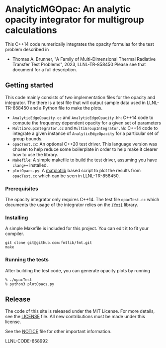 # AnalyticMGOpac: An analytic opacity integrator for multigroup calculations

This C++14 code numerically integrates the opacity formulas for the test problem described
in
* Thomas A. Brunner, "A Family of Multi-Dimensional Thermal Radiative Transfer Test Problems",
  2023, LLNL-TR-858450
Please see that document for a full description.

## Getting started

This code mainly consists of two implementation files for the opacity and integrator.
The there is a test file that will output sample data used in LLNL-TR-858450 and a
Python file to make the plots.


* `AnalyticEdgeOpacity.cc` and `AnalyticEdgeOpacity.hh`: C++14 code to compute the frequency
  dependent opacity for a given set of parameters
* `MultiGroupIntegrator.cc` and `MultiGroupIntegrator.hh`: C++14 code to integrate a given
  instance of `AnalyticEdgeOpacity` for a particular set of group bounds.
* `opacTest.cc`: An optional C++20 test driver.  This language version was chosen to help
  reduce some boilerplate in order to help make it clearer how to use the library.
* `Makefile`: A simple makefile to build the test driver, assuming you have `clang++` installed.
* `plotOpacs.py`: A [matplotlib](https://matplotlib.org/) based script to plot the results from
  `opacTest.cc` which can be seen in LLNL-TR-858450.

### Prerequisites
The opacity integrator only requires C++14.  The test file `opacTest.cc` which documents
the usage of the integrator relies on the [`{fmt}`](https://fmt.dev) library.

### Installing
A simple Makefile is included for this project.  You can edit it to fit your compiler.
```
git clone git@github.com:fmtlib/fmt.git
make
```

### Running the tests
After building the test code, you can generate opacity plots by running
```
% ./opacTest
% python3 plotOpacs.py
```

## Release
The code of this site is released under the MIT License. For more details, see the
[LICENSE](LICENSE) file.  All new contributions must be made under this license.

See the [NOTICE](NOTICE) file for other important information.

LLNL-CODE-858992
